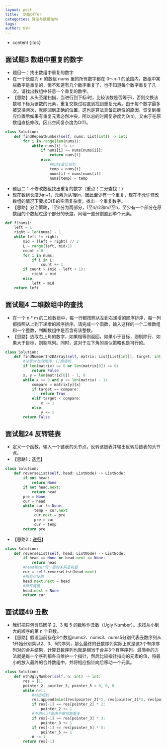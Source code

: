 ```yaml
---
layout: post
title:  剑指Offer
categories: 算法与数据结构
tags: 
author: GYH
---
```


* content
{:toc}

## 面试题3 数组中重复的数字

- 题目一：找出数组中重复的数字
- 在一个长度为 n 的数组 nums 里的所有数字都在 0～n-1 的范围内。数组中某些数字是重复的，但不知道有几个数字重复了，也不知道每个数字重复了几次。请找出数组中任意一个重复的数字。
- 【思路】从头至尾扫描，当进行到下标i时，比较该数是否等于i，否则交换该数和下标为该数的元素，重复交换过程直到找到重复元素。由于每个数字最多被交换两次，就能回到正确的位置，这也是算法具备正确性的原因，恢复到相应位置后如果有重复元素必然冲突，所以总的时间复杂度为O(n)，又由于在原数组直接修改，因此空间复杂度为O(1)。

```python
class Solution:
    def findRepeatNumber(self, nums: List[int]) -> int:
        for i in range(len(nums)):
            while nums[i] != i:
                if nums[i] == nums[nums[i]]:
                    return nums[i]
                else:
                    #nums变化有坑
                    temp = nums[i]
                    nums[i] = nums[nums[i]]
                    nums[temp] = temp
```

- 题目二：不修改数组找出重复的数字（重点！二分查找！）
- 现在数组长度为n+1，元素为从1到n，因此至少有一个重复，现在不允许修改数组的情况下要求O(1)的空间复杂度，找出一个重复数字。
- 【思路】分治策略，1至n分为两部分，1至n//2和n//至n，至少有一个部分在原数组的个数超过这个部分的长度，同理一直分割直到单个元素。

```python
def f(nums):
    left = 1
    right = len(nums) - 1
    while left != right:
        mid = (left + right) // 2
        L = range(left, mid+1)
        count = 0
        for i in nums:
            if i in L:
                count += 1
        if count > (mid - left + 1):
            right = mid
        else:
            left = mid
    return left
```

## 面试题4 二维数组中的查找

- 在一个 n * m 的二维数组中，每一行都按照从左到右递增的顺序排序，每一列都按照从上到下递增的顺序排序。请完成一个函数，输入这样的一个二维数组和一个整数，判断数组中是否含有该整数。
- 【思路】选取右上角的数字，如果相等则返回，如果小于目标，则剔除行，如果大于目标，则剔除列。同时，这对于左下角的类似策略也是可行的。

```python
class Solution:
    def findNumberIn2DArray(self, matrix: List[List[int]], target: int) -> bool:
        #注意or比较顺序，[]报错坑
        if len(matrix) == 0 or len(matrix[0]) == 0:
            return False
        x, y = len(matrix[0]) - 1, 0
        while x >= 0 and y <= len(matrix) - 1:
            compare = matrix[y][x]
            if target == compare:
                return True
            elif target < compare:
                x -= 1
            else:
                y += 1
        return False
```

## 面试题24 反转链表

- 定义一个函数，输入一个链表的头节点，反转该链表并输出反转后链表的头节点。
- 【思路1：[迭代](https://leetcode-cn.com/problems/fan-zhuan-lian-biao-lcof/solution/dong-hua-yan-shi-duo-chong-jie-fa-206-fan-zhuan-li/)】

```python
class Solution:
    def reverseList(self, head: ListNode) -> ListNode:
        if not head:
            return None
        if not head.next:
            return head
        pre = None
        cur = head
        while cur != None:
             temp = cur.next
             cur.next = pre
             pre = cur
             cur = temp
        return pre
```

- 【思路2：[递归](https://leetcode-cn.com/problems/fan-zhuan-lian-biao-lcof/solution/dong-hua-yan-shi-duo-chong-jie-fa-206-fan-zhuan-li/)】

```python
class Solution:
    def reverseList(self, head: ListNode) -> ListNode:
        if head == None or head.next == None:
            return head
        #head和cur同一层的关系是前后
        cur = self.reverseList(head.next)
        #指节点反向
        head.next.next = head
        #断开链接
        head.next = None
        return cur
```

## 面试题49 丑数

- 我们把只包含质因子 2、3 和 5 的数称作丑数（Ugly Number）。求按从小到大的顺序的第 n 个丑数。
- 【思路】假设当前存在3个数组nums2、nums3、nums5分别代表丑数序列从1开始分别乘以2、3、5的序列，那么最终的丑数序列实际上就是这3个有序序列对的合并结果，计算丑数序列也就是相当于合并3个有序序列。最简单的方法就是每一个序列都各自维护一个指针，然后比较指针指向的元素的值，将最小的放入最终的合并数组中，并将相应指针向后移动一个元素。

```python
class Solution:
    def nthUglyNumber(self, n: int) -> int:
        res = [1]
        pointer_2, pointer_3, pointer_5 = 0, 0, 0
        while n>1:
            #动态规划
            res.append(min([res[pointer_2]*2, res[pointer_3]*3, res[pointer_5]*5]))
            if res[-1] == res[pointer_2] * 2:
                pointer_2 += 1
            #不用elif是由于解可能重复
            if res[-1] == res[pointer_3] * 3:
                pointer_3 += 1
            if res[-1] == res[pointer_5] * 5:
                pointer_5 += 1
            n -= 1
        return res[-1]
```